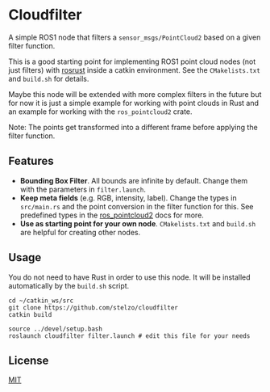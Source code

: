 # Cloudfilter

A simple ROS1 node that filters a `sensor_msgs/PointCloud2` based on a given filter function.

This is a good starting point for implementing ROS1 point cloud nodes (not just filters) with [rosrust](https://crates.io/crates/rosrust) inside a catkin environment. See the `CMakelists.txt` and `build.sh` for details.

Maybe this node will be extended with more complex filters in the future but for now it is just a simple example for working
with point clouds in Rust and an example for working with the `ros_pointcloud2` crate.

Note: The points get transformed into a different frame before applying the filter function.

## Features
- **Bounding Box Filter**. All bounds are infinite by default. Change them with the parameters in `filter.launch`.
- **Keep meta fields** (e.g. RGB, intensity, label). Change the types in `src/main.rs` and the point conversion in the filter function for this. See predefined types in the [ros_pointcloud2](https://docs.rs/ros_pointcloud2) docs for more.
- **Use as starting point for your own node**. `CMakelists.txt` and `build.sh` are helpful for creating other nodes.

## Usage
You do not need to have Rust in order to use this node. It will be installed automatically by the `build.sh` script.

```shell
cd ~/catkin_ws/src
git clone https://github.com/stelzo/cloudfilter
catkin build

source ../devel/setup.bash
roslaunch cloudfilter filter.launch # edit this file for your needs
```

## License
[MIT](https://choosealicense.com/licenses/mit/)
